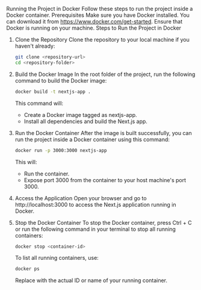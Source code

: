 Running the Project in Docker
Follow these steps to run the project inside a Docker container.
Prerequisites
Make sure you have Docker installed. You can download it from https://www.docker.com/get-started. Ensure that Docker is running on your machine.
Steps to Run the Project in Docker
1. Clone the Repository
   Clone the repository to your local machine if you haven't already:

   ```bash
   git clone <repository-url>
   cd <repository-folder>
   ```

2. Build the Docker Image
   In the root folder of the project, run the following command to build the Docker image:

   ```bash
   docker build -t nextjs-app .
   ```
   This command will:
   - Create a Docker image tagged as nextjs-app.
   - Install all dependencies and build the Next.js app.

3. Run the Docker Container
   After the image is built successfully, you can run the project inside a Docker container using this command:

   ```bash
   docker run -p 3000:3000 nextjs-app
   ```
   This will:
   - Run the container.
   - Expose port 3000 from the container to your host machine's port 3000.

4. Access the Application
   Open your browser and go to http://localhost:3000 to access the Next.js application running in Docker.

5. Stop the Docker Container
   To stop the Docker container, press Ctrl + C or run the following command in your terminal to stop all running containers:

   ```bash
   docker stop <container-id>
   ```
   To list all running containers, use:

   ```bash
   docker ps
   ```
   Replace <container-id> with the actual ID or name of your running container.


